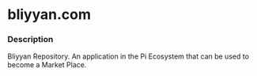 # bliyyan.com

### Description
Bliyyan Repository. An application in the Pi Ecosystem that can be used to become a Market Place.
